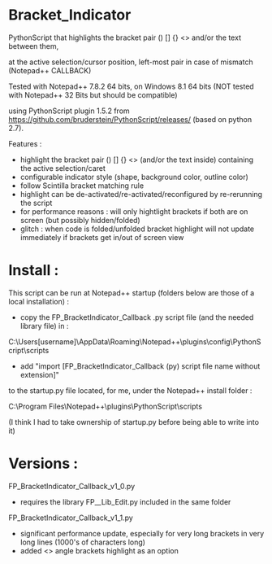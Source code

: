 # Bracket_Indicator

PythonScript that highlights the bracket pair () [] {} <> and/or the text between them,

at the active selection/cursor position, left-most pair in case of mismatch (Notepad++ CALLBACK)

Tested with Notepad++ 7.8.2 64 bits, on Windows 8.1 64 bits (NOT tested with Notepad++ 32 Bits but should be compatible)

using PythonScript plugin 1.5.2 from https://github.com/bruderstein/PythonScript/releases/ (based on python 2.7).


Features :
* highlight the bracket pair () [] {} <> (and/or the text inside) containing the active selection/caret
* configurable indicator style (shape, background color, outline color)
* follow Scintilla bracket matching rule
* highlight can be de-activated/re-activated/reconfigured by re-rerunning the script
* for performance reasons : will only hightlight brackets if both are on screen (but possibly hidden/folded)
* glitch : when code is folded/unfolded bracket highlight will not update immediately if brackets get in/out of screen view


# Install :

This script can be run at Notepad++ startup (folders below are those of a local installation) : 

* copy the FP_BracketIndicator_Callback .py script file (and the needed library file) in :

C:\Users\[username]\AppData\Roaming\Notepad++\plugins\config\PythonScript\scripts

* add "import [FP_BracketIndicator_Callback (py) script file name without extension]"

to the startup.py file located, for me, under the Notepad++ install folder :

C:\Program Files\Notepad++\plugins\PythonScript\scripts

(I think I had to take ownership of startup.py before being able to write into it)


# Versions :

FP_BracketIndicator_Callback_v1_0.py
* requires the library FP__Lib_Edit.py included in the same folder

FP_BracketIndicator_Callback_v1_1.py
* significant performance update, especially for very long brackets in very long lines (1000's of characters long)
* added <> angle brackets highlight as an option
